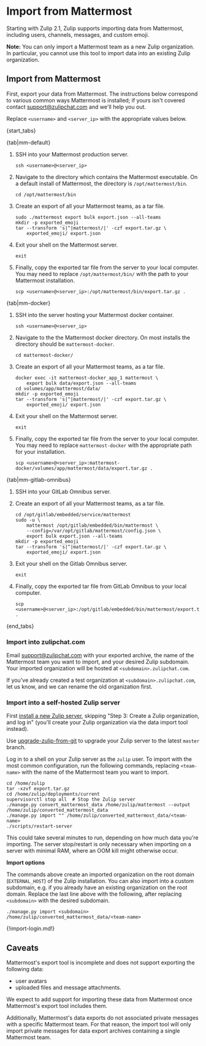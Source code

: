 # Import from Mattermost

Starting with Zulip 2.1, Zulip supports importing data from Mattermost,
including users, channels, messages, and custom emoji.


**Note:** You can only import a Mattermost team as a new Zulip
organization. In particular, you cannot use this tool to import data
into an existing Zulip organization.

## Import from Mattermost

First, export your data from Mattermost.
The instructions below correspond to various common ways Mattermost is installed; if
yours isn't covered contact support@zulipchat.com and we'll help you out.

Replace `<username>` and `<server_ip>` with the appropriate values below.

{start_tabs}

{tab|mm-default}

1. SSH into your Mattermost production server.

    ```
    ssh <username>@<server_ip>
    ```

2. Navigate to the directory which contains the Mattermost executable.
   On a default install of Mattermost, the directory is `/opt/mattermost/bin`.

    ```
    cd /opt/mattermost/bin
    ```

3. Create an export of all your Mattermost teams, as a tar file.

    ```
    sudo ./mattermost export bulk export.json --all-teams
    mkdir -p exported_emoji
    tar --transform 's|^|mattermost/|' -czf export.tar.gz \
        exported_emoji/ export.json
    ```

4. Exit your shell on the Mattermost server.

    `exit`

5. Finally, copy the exported tar file from the server to your local
   computer.  You may need to replace `/opt/mattermost/bin/` with the
   path to your Mattermost installation.

    ```
    scp <username>@<server_ip>:/opt/mattermost/bin/export.tar.gz .
    ```

{tab|mm-docker}

1. SSH into the server hosting your Mattermost docker container.

    ```
    ssh <username>@<server_ip>
    ```

2. Navigate to the the Mattermost docker directory. On most installs the
   directory should be `mattermost-docker`.

    ```
    cd mattermost-docker/
    ```

3. Create an export of all your Mattermost teams, as a tar file.

    ```
    docker exec -it mattermost-docker_app_1 mattermost \
        export bulk data/export.json --all-teams
    cd volumes/app/mattermost/data/
    mkdir -p exported_emoji
    tar --transform 's|^|mattermost/|' -czf export.tar.gz \
        exported_emoji/ export.json
    ```

4. Exit your shell on the Mattermost server.

    `exit`

5. Finally, copy the exported tar file from the server to your local
   computer. You may need to replace `mattermost-docker` with the
   appropriate path for your installation.

    ```
    scp <username>@<server_ip>:mattermost-docker/volumes/app/mattermost/data/export.tar.gz .
    ```

{tab|mm-gitlab-omnibus}

1. SSH into your GitLab Omnibus server.

2. Create an export of all your Mattermost teams, as a tar file.

    ```
    cd /opt/gitlab/embedded/service/mattermost
    sudo -u \
        mattermost /opt/gitlab/embedded/bin/mattermost \
        --config=/var/opt/gitlab/mattermost/config.json \
        export bulk export.json --all-teams
    mkdir -p exported_emoji
    tar --transform 's|^|mattermost/|' -czf export.tar.gz \
        exported_emoji/ export.json
    ```

3. Exit your shell on the Gitlab Omnibus server.

    `exit`

4. Finally, copy the exported tar file from GitLab Omnibus to your local computer.

    ```
    scp <username>@<server_ip>:/opt/gitlab/embedded/bin/mattermost/export.tar.gz .
    ```
{end_tabs}

### Import into zulipchat.com

Email support@zulipchat.com with your exported archive,
the name of the Mattermost team you want to import, and your desired Zulip
subdomain. Your imported organization will be hosted at
`<subdomain>.zulipchat.com`.

If you've already created a test organization at
`<subdomain>.zulipchat.com`, let us know, and we can rename the old
organization first.

### Import into a self-hosted Zulip server

First
[install a new Zulip server](https://zulip.readthedocs.io/en/stable/production/install.html),
skipping "Step 3: Create a Zulip organization, and log in" (you'll
create your Zulip organization via the data import tool instead).

Use [upgrade-zulip-from-git][upgrade-zulip-from-git] to
upgrade your Zulip server to the latest `master` branch.

Log in to a shell on your Zulip server as the `zulip` user. To import with
the most common configuration, run the following commands, replacing
`<team-name>` with the name of the Mattermost team you want to import.

```
cd /home/zulip
tar -xzvf export.tar.gz
cd /home/zulip/deployments/current
supervisorctl stop all  # Stop the Zulip server
./manage.py convert_mattermost_data /home/zulip/mattermost --output /home/zulip/converted_mattermost_data
./manage.py import "" /home/zulip/converted_mattermost_data/<team-name>
./scripts/restart-server
```

This could take several minutes to run, depending on how much data
you're importing.  The server stop/restart is only necessary when
importing on a server with minimal RAM, where an OOM kill might
otherwise occur.

**Import options**

The commands above create an imported organization on the root domain
(`EXTERNAL_HOST`) of the Zulip installation. You can also import into a
custom subdomain, e.g. if you already have an existing organization on the
root domain. Replace the last line above with the following, after replacing
`<subdomain>` with the desired subdomain.

```
./manage.py import <subdomain> /home/zulip/converted_mattermost_data/<team-name>
```

{!import-login.md!}

[upgrade-zulip-from-git]: https://zulip.readthedocs.io/en/latest/production/upgrade-or-modify.html#upgrading-from-a-git-repository

## Caveats

Mattermost's export tool is incomplete and does not support exporting
the following data:

* user avatars
* uploaded files and message attachments.

We expect to add support for importing these data from Mattermost once
Mattermost's export tool includes them.

Additionally, Mattermost's data exports do not associated private
messages with a specific Mattermost team.  For that reason, the import
tool will only import private messages for data export archives
containing a single Mattermost team.

[upgrade-zulip-from-git]: https://zulip.readthedocs.io/en/latest/production/upgrade-or-modify.html#upgrading-from-a-git-repository
